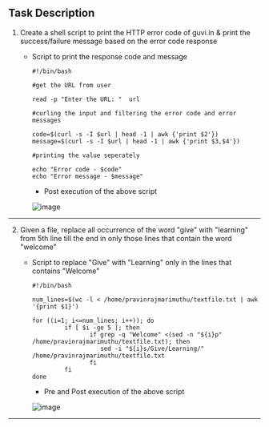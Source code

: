## Task Description

1. Create a shell script to print the HTTP error code of guvi.in & print the success/failure message based on the error code response

   - Script to print the response code and message

     ```
     #!/bin/bash
     
     #get the URL from user
     
     read -p "Enter the URL: "  url
     
     #curling the input and filtering the error code and error messages
     
     code=$(curl -s -I $url | head -1 | awk {'print $2'})
     message=$(curl -s -I $url | head -1 | awk {'print $3,$4'})
     
     #printing the value seperately
     
     echo "Error code - $code"
     echo "Error message - $message"
     ```
     - Post execution of the above script 
     
     ![image](https://github.com/user-attachments/assets/04c60807-2e93-4f2f-84d8-6ce2233b915a)

___

2. Given a file, replace all occurrence of the word "give" with "learning" from 5th line till the end in only those lines that contain the word "welcome"

   - Script to replace "Give" with "Learning" only in the lines that contains "Welcome"
  
     ```
     #!/bin/bash

     num_lines=$(wc -l < /home/pravinrajmarimuthu/textfile.txt | awk '{print $1}')

     for ((i=1; i<=num_lines; i++)); do
              if [ $i -ge 5 ]; then
                     if grep -q "Welcome" <(sed -n "${i}p" /home/pravinrajmarimuthu/textfile.txt); then
                        sed -i "${i}s/Give/Learning/" /home/pravinrajmarimuthu/textfile.txt
                     fi
              fi
     done
     ```
     - Pre and Post execution of the above script 

     ![image](https://github.com/user-attachments/assets/0b0b4fcf-7791-46fa-a02a-122bd8a5d961)
___
